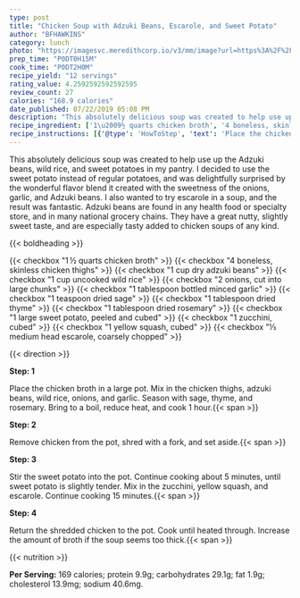 ```yaml
---
type: post
title: "Chicken Soup with Adzuki Beans, Escarole, and Sweet Potato"
author: "BFHAWKINS"
category: lunch
photo: "https://imagesvc.meredithcorp.io/v3/mm/image?url=https%3A%2F%2Fimages.media-allrecipes.com%2Fuserphotos%2F26732.jpg"
prep_time: "P0DT0H15M"
cook_time: "P0DT2H0M"
recipe_yield: "12 servings"
rating_value: 4.2592592592592595
review_count: 27
calories: "168.9 calories"
date_published: 07/22/2019 05:08 PM
description: "This absolutely delicious soup was created to help use up the Adzuki beans, wild rice, and sweet potatoes in my pantry. I decided to use the sweet potato instead of regular potatoes, and was delightfully surprised by the wonderful flavor blend it created with the sweetness of the onions, garlic, and Adzuki beans. I also wanted to try escarole in a soup, and the result was fantastic. Adzuki beans are found in any health food or specialty store, and in many national grocery chains. They have a great nutty, slightly sweet taste, and are especially tasty added to chicken soups of any kind."
recipe_ingredient: ['1\u2009½ quarts chicken broth', '4 boneless, skinless chicken thighs', '1 cup dry adzuki beans', '1 cup uncooked wild rice', '2 onions, cut into large chunks', '1 tablespoon bottled minced garlic', '1 teaspoon dried sage', '1 tablespoon dried thyme', '1 tablespoon dried rosemary', '1 large sweet potato, peeled and cubed', '1 zucchini, cubed', '1 yellow squash, cubed', '⅓ medium head escarole, coarsely chopped']
recipe_instructions: [{'@type': 'HowToStep', 'text': 'Place the chicken broth in a large pot. Mix in the chicken thighs, adzuki beans, wild rice, onions, and garlic. Season with sage, thyme, and rosemary. Bring to a boil, reduce heat, and cook 1 hour.\n'}, {'@type': 'HowToStep', 'text': 'Remove chicken from the pot, shred with a fork, and set aside.\n'}, {'@type': 'HowToStep', 'text': 'Stir the sweet potato into the pot. Continue cooking about 5 minutes, until sweet potato is slightly tender. Mix in the zucchini, yellow squash, and escarole. Continue cooking 15 minutes.\n'}, {'@type': 'HowToStep', 'text': 'Return the shredded chicken to the pot. Cook until heated through. Increase the amount of broth if the soup seems too thick.\n'}]
---
```


This absolutely delicious soup was created to help use up the Adzuki beans, wild rice, and sweet potatoes in my pantry. I decided to use the sweet potato instead of regular potatoes, and was delightfully surprised by the wonderful flavor blend it created with the sweetness of the onions, garlic, and Adzuki beans. I also wanted to try escarole in a soup, and the result was fantastic. Adzuki beans are found in any health food or specialty store, and in many national grocery chains. They have a great nutty, slightly sweet taste, and are especially tasty added to chicken soups of any kind. 

{{< boldheading >}}

{{< checkbox "1 ½ quarts chicken broth" >}}
{{< checkbox "4  boneless, skinless chicken thighs" >}}
{{< checkbox "1 cup dry adzuki beans" >}}
{{< checkbox "1 cup uncooked wild rice" >}}
{{< checkbox "2  onions, cut into large chunks" >}}
{{< checkbox "1 tablespoon bottled minced garlic" >}}
{{< checkbox "1 teaspoon dried sage" >}}
{{< checkbox "1 tablespoon dried thyme" >}}
{{< checkbox "1 tablespoon dried rosemary" >}}
{{< checkbox "1 large sweet potato, peeled and cubed" >}}
{{< checkbox "1  zucchini, cubed" >}}
{{< checkbox "1  yellow squash, cubed" >}}
{{< checkbox "⅓ medium head escarole, coarsely chopped" >}}


{{< direction >}}

**Step: 1**

Place the chicken broth in a large pot. Mix in the chicken thighs, adzuki beans, wild rice, onions, and garlic. Season with sage, thyme, and rosemary. Bring to a boil, reduce heat, and cook 1 hour.{{< span >}}

**Step: 2**

Remove chicken from the pot, shred with a fork, and set aside.{{< span >}}

**Step: 3**

Stir the sweet potato into the pot. Continue cooking about 5 minutes, until sweet potato is slightly tender. Mix in the zucchini, yellow squash, and escarole. Continue cooking 15 minutes.{{< span >}}

**Step: 4**

Return the shredded chicken to the pot. Cook until heated through. Increase the amount of broth if the soup seems too thick.{{< span >}}

{{< nutrition >}}

**Per Serving:** 169 calories; protein 9.9g; carbohydrates 29.1g; fat 1.9g; cholesterol 13.9mg; sodium 40.6mg.